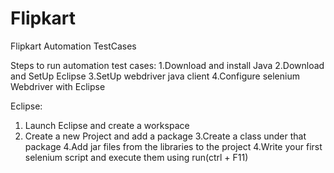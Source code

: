 # Flipkart
Flipkart Automation TestCases

Steps to run automation test cases:
1.Download and install Java
2.Download and SetUp Eclipse
3.SetUp webdriver java client
4.Configure selenium Webdriver with Eclipse

Eclipse:
1. Launch Eclipse and create a workspace
2. Create a new Project and add a package
3.Create a class under that package
4.Add jar files from the libraries to the project
4.Write your first selenium script and execute them using run(ctrl + F11) 
